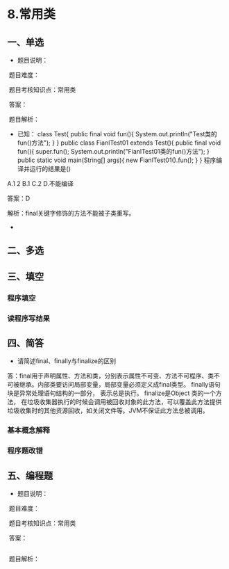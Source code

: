 # 8.常用类

## 一、单选

- 题目说明：​

​       题目难度：

​       题目考核知识点：常用类

​       答案：

​       题目解析：
- 已知：
class Test{
  public final void fun(){
    System.out.println("Test类的fun()方法");
  }
}
public class FianlTest01 extends Test(){
  public final void fun(){
    super.fun();
    System.out.println("FianlTest01类的fun()方法");
  }
  public static void main(String[] args){
    new FianlTest01().fun();
    }
}
 程序编译并运行的结果是()

 A.1  2  B.1   C.2  D.不能编译

 答案：D

 解析：final关键字修饰的方法不能被子类重写。


 -







## 二、多选



## 三、填空

### 程序填空





### 读程序写结果







## 四、简答
- 请简述final、finally与finalize的区别

答：final用于声明属性、方法和类，分别表示属性不可变、方法不可程序、类不可被继承。内部类要访问局部变量，局部变量必须定义成final类型。
  finally语句块是异常处理语句结构的一部分， 表示总是执行。
  finalize是Object 类的一个方法， 在垃圾收集器执行的时候会调用被回收对象的此方法，可以覆盖此方法提供垃圾收集时的其他资源回收，如关闭文件等。JVM不保证此方法总被调用。


### 基本概念解释





### 程序题改错







## 五、编程题

- 题目说明：​

​       题目难度：

​       题目考核知识点：常用类

​       答案：

```java

```

​    题目解析：
